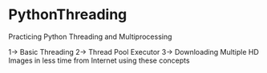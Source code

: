 # PythonThreading

Practicing Python Threading and Multiprocessing

1-> Basic Threading
2-> Thread Pool Executor
3-> Downloading Multiple HD Images in less time from Internet using these concepts
